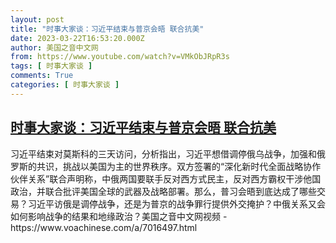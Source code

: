 ```yaml
---
layout: post
title: "时事大家谈：习近平结束与普京会晤 联合抗美"
date: 2023-03-22T16:53:20.000Z
author: 美国之音中文网
from: https://www.youtube.com/watch?v=VMkObJRpR3s
tags: [ 时事大家谈 ]
comments: True
categories: [ 时事大家谈 ]
---
```

<!--1679504000000-->
[时事大家谈：习近平结束与普京会晤 联合抗美](https://www.youtube.com/watch?v=VMkObJRpR3s)
------

<div>
习近平结束对莫斯科的三天访问，分析指出，习近平想借调停俄乌战争，加强和俄罗斯的共识，挑战以美国为主的世界秩序。双方签署的“深化新时代全面战略协作伙伴关系”联合声明称，中俄两国要联手反对西方式民主，反对西方霸权干涉他国政治，并联合批评美国全球的武器及战略部署。那么，普习会晤到底达成了哪些交易？习近平访俄是调停战争，还是为普京的战争罪行提供外交掩护？中俄关系又会如何影响战争的结果和地缘政治？美国之音中文网视频 - https://www.voachinese.com/a/7016497.html
</div>
